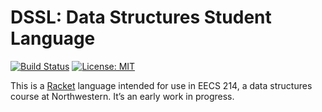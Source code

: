 # DSSL: Data Structures Student Language

[![Build Status](https://travis-ci.org/tov/dssl.svg?branch=master)](https://travis-ci.org/tov/dssl)
[![License: MIT](https://img.shields.io/badge/license-MIT-blue.svg)](LICENSE)

This is a [Racket](http://racket-lang.org) language intended for use in
EECS 214, a data structures course at Northwestern. It’s an early work
in progress.
